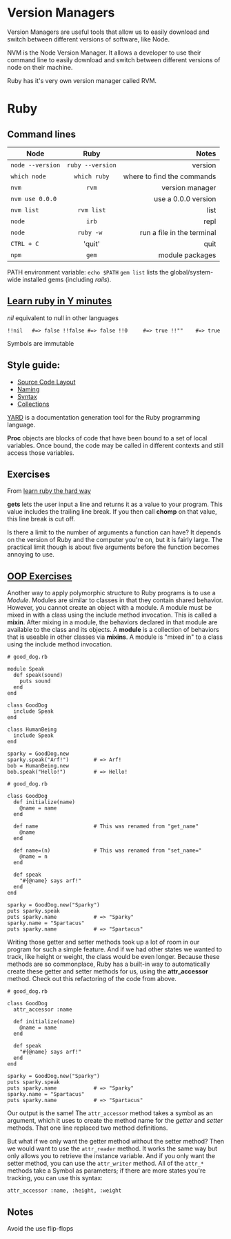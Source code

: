 # Version Managers

Version Managers are useful tools that allow us to easily download and switch between different versions of software, like Node.

NVM is the Node Version Manager. It allows a developer to use their command line to easily download and switch between different versions of node on their machine.

Ruby has it's very own version manager called RVM.

# Ruby

## Command lines

|       Node      |       Ruby      | Notes                     |
| --------------- |:---------------:| -------------------------:|
| `node --version`| `ruby --version`| version                   |
| `which node`    | `which ruby`    | where to find the commands|
| `nvm`           | `rvm`           | version manager           |
| `nvm use 0.0.0` |                 | use a 0.0.0 version       |
| `nvm list`      | `rvm list`      | list                      |
| `node`          | `irb`           | repl                      |
| `node`          | `ruby -w `      | run a file in the terminal|
| `CTRL + C`      | 'quit'          | quit                      |
| `npm`           | `gem`           | module packages           |

PATH environment variable: `echo $PATH`
`gem list` lists the global/system-wide installed gems (including *rails*).


## [Learn ruby in Y minutes](https://learnxinyminutes.com/docs/ruby/)

*nil* equivalent to null in other languages

`
!!nil   #=> false
!!false #=> false
!!0     #=> true
!!""    #=> true
`

Symbols are immutable

## Style guide:


- [Source Code Layout](https://github.com/rubocop-hq/ruby-style-guide#source-code-layout)
- [Naming](https://github.com/rubocop-hq/ruby-style-guide#naming)
- [Syntax](https://github.com/rubocop-hq/ruby-style-guide#syntax)
- [Collections](https://github.com/rubocop-hq/ruby-style-guide#collections)

[YARD](https://yardoc.org/) is a documentation generation tool for the Ruby programming language. 

**Proc** objects are blocks of code that have been bound to a set of local variables. Once bound, the code may be called in different contexts and still access those variables.

## Exercises

From [learn ruby the hard way](http://learnrubythehardway.org/book/)

**gets** lets the user input a line and returns it as a value to your program. This value includes the trailing line break. If you then call **chomp** on that value, this line break is cut off.

Is there a limit to the number of arguments a function can have?
It depends on the version of Ruby and the computer you're on, but it is fairly large. The practical limit though is about five arguments before the function becomes annoying to use.

## [OOP Exercises](https://launchschool.com/books/oo_ruby/read/the_object_model)

Another way to apply polymorphic structure to Ruby programs is to use a *Module*. Modules are similar to classes in that they contain shared behavior. However, you cannot create an object with a module. A module must be mixed in with a class using the include method invocation. This is called a **mixin**. After mixing in a module, the behaviors declared in that module are available to the class and its objects. A **module** is a collection of behaviors that is useable in other classes via **mixins**. A module is "mixed in" to a class using the include method invocation. 
````
# good_dog.rb

module Speak
  def speak(sound)
    puts sound
  end
end

class GoodDog
  include Speak
end

class HumanBeing
  include Speak
end

sparky = GoodDog.new
sparky.speak("Arf!")        # => Arf!
bob = HumanBeing.new
bob.speak("Hello!")         # => Hello!
````

```
# good_dog.rb

class GoodDog
  def initialize(name)
    @name = name
  end

  def name                  # This was renamed from "get_name"
    @name
  end

  def name=(n)              # This was renamed from "set_name="
    @name = n
  end

  def speak
    "#{@name} says arf!"
  end
end

sparky = GoodDog.new("Sparky")
puts sparky.speak
puts sparky.name            # => "Sparky"
sparky.name = "Spartacus"
puts sparky.name            # => "Spartacus"
```
Writing those getter and setter methods took up a lot of room in our program for such a simple feature. And if we had other states we wanted to track, like height or weight, the class would be even longer. Because these methods are so commonplace, Ruby has a built-in way to automatically create these getter and setter methods for us, using the **attr_accessor** method. Check out this refactoring of the code from above.

```
# good_dog.rb

class GoodDog
  attr_accessor :name

  def initialize(name)
    @name = name
  end

  def speak
    "#{@name} says arf!"
  end
end

sparky = GoodDog.new("Sparky")
puts sparky.speak
puts sparky.name            # => "Sparky"
sparky.name = "Spartacus"
puts sparky.name            # => "Spartacus"
```

Our output is the same! The `attr_accessor` method takes a symbol as an argument, which it uses to create the method name for the *getter* and *setter* methods. That one line replaced two method definitions.

But what if we only want the getter method without the setter method? Then we would want to use the `attr_reader` method. It works the same way but only allows you to retrieve the instance variable. And if you only want the setter method, you can use the `attr_writer` method. All of the `attr_*` methods take a Symbol as parameters; if there are more states you're tracking, you can use this syntax:

`attr_accessor :name, :height, :weight`

## Notes

Avoid the use flip-flops

